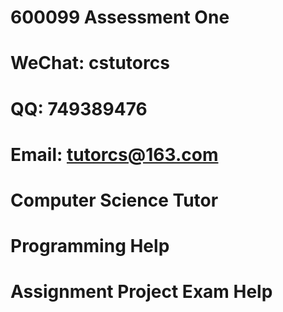 # 600099 Assessment One
# WeChat: cstutorcs

# QQ: 749389476

# Email: tutorcs@163.com

# Computer Science Tutor

# Programming Help

# Assignment Project Exam Help

